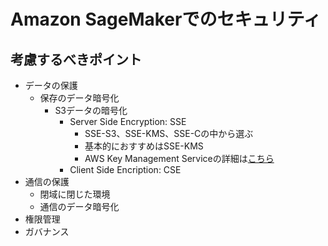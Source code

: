# Amazon SageMakerでのセキュリティ
## 考慮するべきポイント
- データの保護
  - 保存のデータ暗号化
    - S3データの暗号化
      - Server Side Encryption: SSE
        - SSE-S3、SSE-KMS、SSE-Cの中から選ぶ
        - 基本的におすすめはSSE-KMS
        - AWS Key Management Serviceの詳細は[こちら](https://aws.amazon.com/jp/kms/)
      - Client Side Encription: CSE
- 通信の保護
  - 閉域に閉じた環境
  - 通信のデータ暗号化
- 権限管理
- ガバナンス
